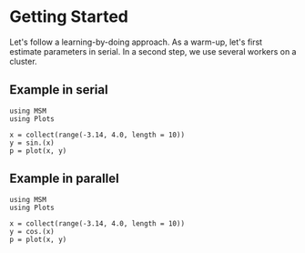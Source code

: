 # Getting Started

Let's follow a learning-by-doing approach. As a warm-up, let's first estimate
parameters in serial. In a second step, we use several workers on a cluster.

## Example in serial

```@example
using MSM
using Plots

x = collect(range(-3.14, 4.0, length = 10))
y = sin.(x)
p = plot(x, y)
```

## Example in parallel

```@example
using MSM
using Plots

x = collect(range(-3.14, 4.0, length = 10))
y = cos.(x)
p = plot(x, y)
```
